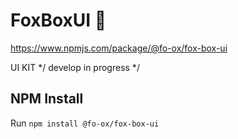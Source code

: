 # FoxBoxUI 🦊
https://www.npmjs.com/package/@fo-ox/fox-box-ui

UI KIT 
*/ develop in progress */

## NPM Install 

Run `npm install @fo-ox/fox-box-ui`

